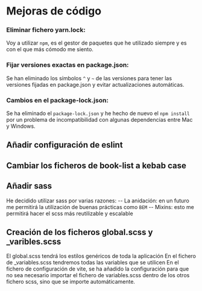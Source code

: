 # Mejoras de código

### Eliminar fichero yarn.lock:

Voy a utilizar `npm`, es el gestor de paquetes que he utilizado siempre y es con el que más cómodo me siento.

### Fijar versiones exactas en package.json:

Se han eliminado los símbolos `^` y `~` de las versiones para tener las versiones fijadas en package.json y evitar actualizaciones automáticas.

### Cambios en el package-lock.json:

Se ha eliminado el `package-lock.json` y he hecho de nuevo el `npm install` por un problema de incompatibilidad con algunas dependencias entre Mac y Windows.

## Añadir configuración de eslint

## Cambiar los ficheros de book-list a kebab case

## Añadir sass
He decidido utilizar sass por varias razones:
-- La anidación: en un futuro me permitirá la utilización de buenas prácticas como `BEM`
-- Mixins: esto me permitirá hacer el scss más reutilizable y escalable

## Creación de los ficheros global.scss y _varibles.scss
El global.scss tendrá los estilos genéricos de toda la aplicación
En el fichero de _variables.scss tendremos todas las variables que se utilicen
En el fichero de configuración de vite, se ha añadido la configuración para que no sea necesario importar el fichero de variables.scss dentro de los otros fichero scss, sino que se importe automáticamente.